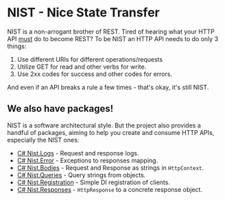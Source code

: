 # NIST - Nice State Transfer

NIST is a non-arrogant brother of REST. Tired of hearing what your HTTP API [must](https://roy.gbiv.com/untangled/2008/rest-apis-must-be-hypertext-driven) do to become REST? To be NIST an HTTP API needs to do only 3 things:

1. Use different URIs for different operations/requests 
2. Utilize GET for read and other verbs for write.
3. Use 2xx codes for success and other codes for errors.

And even if an API breaks a rule a few times - that's okay, it's still NIST.

## We also have packages!

NIST is a software architectural style. But the project also provides a handful of packages, aiming to help you create and consume HTTP APIs, especially the NIST ones:

- [C# Nist.Logs](/dotnet/logging) - Request and response logs.
- [C# Nist.Error](/dotnet/errors/) - Exceptions to responses mapping.
- [C# Nist.Bodies](/dotnet/bodies/) - Request and Response as strings in `HttpContext`.
- [C# Nist.Queries](/dotnet/queries/) - Query strings from objects.
- [C# Nist.Registration](/dotnet/registration/) - Simple DI registration of clients.
- [C# Nist.Responses](/dotnet/responses/) - `HttpResponse` to a concrete response object.

